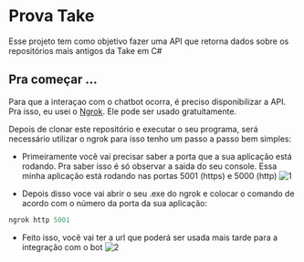 # Prova Take

Esse projeto tem como objetivo fazer uma API que retorna dados sobre os repositórios mais antigos da Take em C#

## Pra começar ...

Para que a interaçao com o chatbot ocorra, é preciso disponibilizar a API.
Pra isso, eu usei o [Ngrok](https://ngrok.com).
Ele pode ser usado gratuitamente.

Depois de clonar este repositório e executar o seu programa, será necessário utilizar o ngrok para isso tenho um passo a passo bem simples:

- Primeiramente você vai precisar saber a porta que a sua aplicação está rodando. Pra saber isso é só observar a saida do seu console. 
Essa minha aplicação está rodando nas portas 5001 (https) e 5000 (http)
![1](https://user-images.githubusercontent.com/27977219/106951032-01109880-670e-11eb-8b39-63efa63d7aa0.png)

- Depois disso voce vai abrir o seu .exe do ngrok e colocar o comando de acordo com o número da porta da sua aplicação:
```C#
ngrok http 5001
```
- Feito isso, você vai ter a url que poderá ser usada mais tarde para a integração com o bot
![2](https://user-images.githubusercontent.com/27977219/106951754-ef7bc080-670e-11eb-8bfc-bbab1b0bb6de.png)
